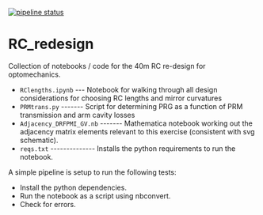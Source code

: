 [![pipeline status](https://git.ligo.org/40m/RC_redesign/badges/master/pipeline.svg)](https://git.ligo.org/40m/RC_redesign/commits/master)
# RC_redesign

Collection of notebooks / code for the 40m RC re-design for optomechanics.

 - `RClengths.ipynb` --- Notebook for walking through all design considerations for choosing RC lengths and mirror curvatures
 - `PRMtrans.py` ------- Script for determining PRG as a function of PRM transmission and arm cavity losses
 - `Adjacency_DRFPMI_GV.nb` ------- Mathematica notebook working out the adjacency matrix elements relevant to this exercise (consistent with svg schematic).
 - `reqs.txt` -------------- Installs the python requirements to run the notebook.

A simple pipeline is setup to run the following tests: 
 - Install the python dependencies.
 - Run the notebook as a script using nbconvert.
 - Check for errors.
